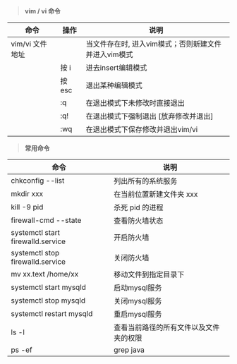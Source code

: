 > **vim / vi 命令**

| 命令 | 操作 | 说明 |
| --- | --- | --- |
| vim/vi 文件地址 |  | 当文件存在时, 进入vim模式；否则新建文件并进入vim模式 |
|  | 按 i | 进去insert编辑模式 |
|  | 按 esc | 退出某种编辑模式 |
|  | :q | 在退出模式下未修改时直接退出 |
|  | :q! | 在退出模式下强制退出 [放弃修改并退出] |
|  | :wq | 在退出模式下保存修改并退出vim/vi |

> **常用命令**

| 命令 | 说明 |
| --- | --- |
| chkconfig --list | 列出所有的系统服务 |
| mkdir xxx | 在当前位置新建文件夹 xxx |
| kill -9 pid | 杀死 pid 的进程 |
| firewall-cmd --state | 查看防火墙状态 |
| systemctl start firewalld.service | 开启防火墙 |
| systemctl stop firewalld.service | 关闭防火墙 |
| mv xx.text /home/xx | 移动文件到指定目录下 |
| systemctl start mysqld | 启动mysql服务 |
| systemctl stop mysqld | 关闭mysql服务 |
| systemctl restart mysqld | 重启mysql服务 |
| ls -l | 查看当前路径的所有文件以及文件夹的权限 |
| ps -ef | grep java | 查看java运行进程 ｜
